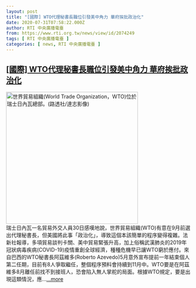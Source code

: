 ```yaml
---
layout: post
title: "[國際] WTO代理秘書長職位引發美中角力 華府挨批政治化"
date: 2020-07-31T07:58:22.000Z
author: RTI 中央廣播電臺
from: https://www.rti.org.tw/news/view/id/2074249
tags: [ RTI 中央廣播電臺 ]
categories: [ news, RTI 中央廣播電臺 ]
---
```

<!--1596182302000-->
[[國際] WTO代理秘書長職位引發美中角力 華府挨批政治化](https://www.rti.org.tw/news/view/id/2074249)
------

<div>
<img src="https://static.rti.org.tw/assets/thumbnails/2019/12/30/eb26a370278c24abdd007b9330aa3824.jpg" width="360" alt="世界貿易組織(World Trade Organization，WTO)位於瑞士日內瓦總部。(路透社/達志影像)" title="世界貿易組織(World Trade Organization，WTO)位於瑞士日內瓦總部。(路透社/達志影像)"><br>瑞士日內瓦一名貿易外交人員30日感嘆地說，世界貿易組織(WTO)有意在9月前選出代理秘書長，但美國將此事「政治化」，導致這個本該簡單的程序變得複雜。法新社報導，多項貿易談判卡關、美中貿易緊張升高，加上俗稱武漢肺炎的2019年冠狀病毒疾病(COVID-19)疫情重創全球經濟，種種危機早已讓WTO窮於應付。來自巴西的WTO秘書長阿茲維多(Roberto Azevedo)5月意外宣布提前一年結束個人第二任期，目前有8人爭取繼任，整個程序預料會持續到11月中。WTO要是在阿茲維多8月離任前找不到接班人，恐會陷入無人掌舵的局面。根據WTO規定，要是出現這類情況，應...<a target="_blank" href="https://www.rti.org.tw/news/view/id/2074249">...more</a>
</div>
